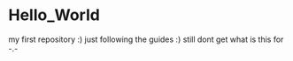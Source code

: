# Hello_World
my first repository :)
just following the guides :)
still dont get what is this for -.-

